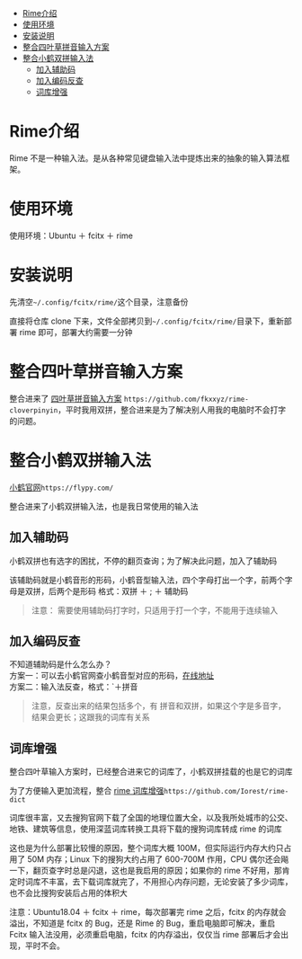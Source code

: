 - [Rime介绍](#rime介绍)
- [使用环境](#使用环境)
- [安装说明](#安装说明)
- [整合四叶草拼音输入方案](#整合四叶草拼音输入方案)
- [整合小鹤双拼输入法](#整合小鹤双拼输入法)
  - [加入辅助码](#加入辅助码)
  - [加入编码反查](#加入编码反查)
  - [词库增强](#词库增强)

# Rime介绍

Rime 不是一种输入法。是从各种常见键盘输入法中提炼出来的抽象的输入算法框架。

# 使用环境

使用环境：Ubuntu ＋ fcitx ＋ rime

# 安装说明

先清空`~/.config/fcitx/rime/`这个目录，注意备份  

直接将仓库 clone 下来，文件全部拷贝到`~/.config/fcitx/rime/`目录下，重新部署 rime 即可，部署大约需要一分钟

# 整合四叶草拼音输入方案

整合进来了 [四叶草拼音输入方案](https://github.com/fkxxyz/rime-cloverpinyin) `https://github.com/fkxxyz/rime-cloverpinyin`，平时我用双拼，整合进来是为了解决别人用我的电脑时不会打字的问题。

# 整合小鹤双拼输入法

[小鹤官网](https://flypy.com/)`https://flypy.com/`

整合进来了小鹤双拼输入法，也是我日常使用的输入法

## 加入辅助码

小鹤双拼也有选字的困扰，不停的翻页查询；为了解决此问题，加入了辅助码

该辅助码就是小鹤音形的形码，小鹤音型输入法，四个字母打出一个字，前两个字母是双拼，后两个是形码
格式：双拼 ＋ ; ＋ 辅助码

> 注意： 需要使用辅助码打字时，只适用于打一个字，不能用于连续输入  

## 加入编码反查

不知道辅助码是什么怎么办？   
方案一：可以去小鹤官网查小鹤音型对应的形码，[在线地址](http://react.xhup.club/search)  
方案二：输入法反查，格式：`＋拼音

> 注意，反查出来的结果包括多个，有 拼音和双拼，如果这个字是多音字，结果会更长；这跟我的词库有关系

## 词库增强

整合四叶草输入方案时，已经整合进来它的词库了，小鹤双拼挂载的也是它的词库

为了方便输入更加流程，整合 [rime 词库增强](https://github.com/Iorest/rime-dict)`https://github.com/Iorest/rime-dict`

词库很丰富，又去搜狗官网下载了全国的地理位置大全，以及我所处城市的公交、地铁、建筑等信息，使用深蓝词库转换工具将下载的搜狗词库转成 rime 的词库

这也是为什么部署比较慢的原因，整个词库大概 100M，但实际运行内存大约只占用了 50M 内存；Linux 下的搜狗大约占用了 600-700M 作用，CPU 偶尔还会飚一下，翻页查字时总是闪退，这也是我启用的原因；如果你的 rime 不好用，那肯定时词库不丰富，去下载词库就完了，不用担心内存问题，无论安装了多少词库，也不会比搜狗安装后占用的体积大

注意：Ubuntu18.04 ＋ fcitx ＋ rime，每次部署完 rime 之后，fcitx 的内存就会溢出，不知道是 fcitx 的 Bug，还是 Rime 的 Bug，重启电脑即可解决，重启 Fcitx 输入法没用，必须重启电脑，fcitx 的内存溢出，仅仅当 rime 部署后才会出现，平时不会。

